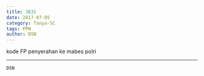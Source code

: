 ```yaml
---
title: 3831
date: 2017-07-05
category: Tanya-SC
tags: PPN
author: DSN
---
```


kode FP penyerahan ke mabes polri

---



`DSN`
